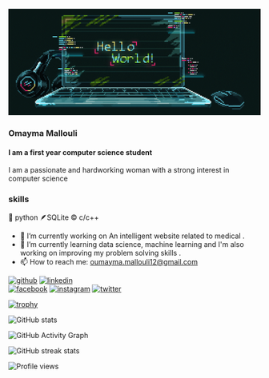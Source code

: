 ![Design and Development](https://github.com/oumayma-mallouli/oumayma-mallouli/blob/main/copie.gif)
###  Omayma Mallouli


#### I am  a first year computer science student 



I am a passionate and hardworking woman with a strong interest in computer science



### skills



🐍 python 🪶SQLite  ©️ c/c++

- 🔭 I’m currently working on An intelligent website related to medical . 
- 🌱 I’m currently learning data science, machine learning and I'm  also working on improving my problem solving skills . 
- 📫 How to reach me: oumayma.mallouli12@gmail.com 


[<img src='https://cdn.jsdelivr.net/npm/simple-icons@3.0.1/icons/github.svg' alt='github' height='40'>](https://github.com/oumayma-mallouli)  [<img src='https://cdn.jsdelivr.net/npm/simple-icons@3.0.1/icons/linkedin.svg' alt='linkedin' height='40'>](https://www.linkedin.com/in/oumayma-mallouli-aa50b622a/)  
 [<img src='https://cdn.jsdelivr.net/npm/simple-icons@3.0.1/icons/facebook.svg' alt='facebook' height='40'>](https://www.facebook.com/may.mi.1441)  [<img src='https://cdn.jsdelivr.net/npm/simple-icons@3.0.1/icons/instagram.svg' alt='instagram' height='40'>](https://www.instagram.com/ma_oumayma12/)  [<img src='https://cdn.jsdelivr.net/npm/simple-icons@3.0.1/icons/twitter.svg' alt='twitter' height='40'>](https://twitter.com/OumaymaMallouli)

[![trophy](https://github-profile-trophy.vercel.app/?username=oumayma-mallouli)](https://github.com/ryo-ma/github-profile-trophy)

![GitHub stats](https://github-readme-stats.vercel.app/api?username=oumayma-mallouli&show_icons=true)  

![GitHub Activity Graph](https://activity-graph.herokuapp.com/graph?username=oumayma-mallouli)  

![GitHub streak stats](https://streak-stats.demolab.com/?user=oumayma-mallouli)  

![Profile views](https://gpvc.arturio.dev/oumayma-mallouli)  
